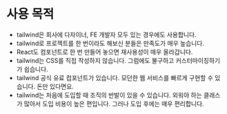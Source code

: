 # 사용 목적

* tailwind은 회사에 다자이너, FE 개발자 모두 있는 경우에도 사용합니다.
* tailwind로 프로젝트를 한 번이라도 해보신 분들은 만족도가 매우 높습니다.
* React도 컴포넌트로 한 번 만들어 놓으면 재사용성이 매우 올라갑니다.
* tailwind는 CSS를 직접 작성하지 않습니다. 그럼에도 불구하고 커스터마이징하기가 쉽습니다.
* tailwind 공식 유료 컴포넌트가 있습니다. 모던한 웹 서비스를 빠르게 구현할 수 있습니다. 돈만 있다면요.
* tailwind는 처음에 도입할 때 조직의 반발이 있을 수 있습니다. 외워야 하는 클래스가 많아서 도입 비용이 높은 편입니다. 그러나 도입 후에는 매우 편리합니다.